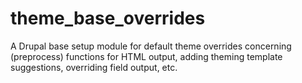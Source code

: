 # theme_base_overrides
A Drupal base setup module for default theme overrides concerning (preprocess) functions for HTML output, adding theming template suggestions, overriding field output, etc.
